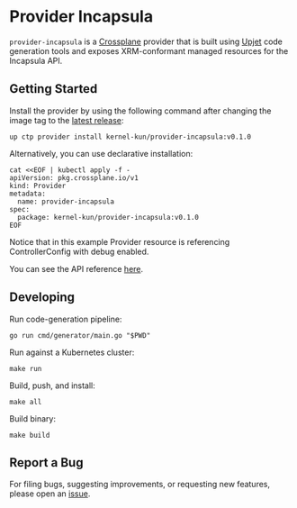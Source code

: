 # Provider Incapsula

`provider-incapsula` is a [Crossplane](https://crossplane.io/) provider that
is built using [Upjet](https://github.com/crossplane/upjet) code
generation tools and exposes XRM-conformant managed resources for the
Incapsula API.

## Getting Started

Install the provider by using the following command after changing the image tag
to the [latest release](https://marketplace.upbound.io/providers/kernel-kun/provider-incapsula):
```
up ctp provider install kernel-kun/provider-incapsula:v0.1.0
```

Alternatively, you can use declarative installation:
```
cat <<EOF | kubectl apply -f -
apiVersion: pkg.crossplane.io/v1
kind: Provider
metadata:
  name: provider-incapsula
spec:
  package: kernel-kun/provider-incapsula:v0.1.0
EOF
```

Notice that in this example Provider resource is referencing ControllerConfig with debug enabled.

You can see the API reference [here](https://doc.crds.dev/github.com/kernel-kun/provider-incapsula).

## Developing

Run code-generation pipeline:
```console
go run cmd/generator/main.go "$PWD"
```

Run against a Kubernetes cluster:

```console
make run
```

Build, push, and install:

```console
make all
```

Build binary:

```console
make build
```

## Report a Bug

For filing bugs, suggesting improvements, or requesting new features, please
open an [issue](https://github.com/kernel-kun/provider-incapsula/issues).
